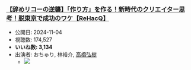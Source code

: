 ### [【辞めリコーの逆襲】「作り方」を作る！新時代のクリエイター思考！脱東京で成功のワケ【ReHacQ】](https://www.youtube.com/watch?v=AJ-1tM4seM4)
-   公開日: 2024-11-04
-   視聴数: 174,527
-   **いいね数: 3,134**
-   出演者: おちゅり, 林裕介, [高橋弘樹](/rehacq_fan/people/高橋弘樹 "wikilink")
    - [![](https://img.youtube.com/vi/AJ-1tM4seM4/hqdefault.jpg)](https://www.youtube.com/watch?v=AJ-1tM4seM4)
